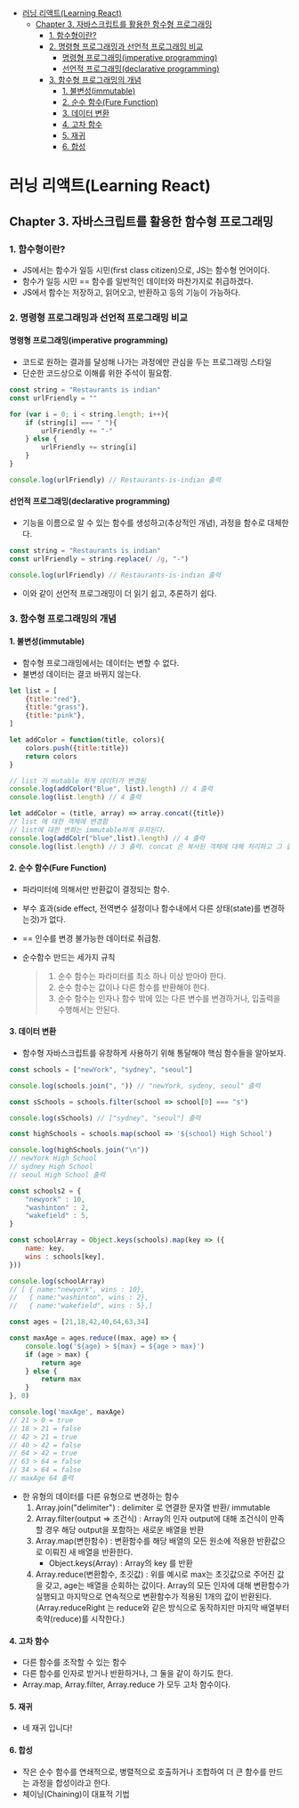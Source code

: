 - [러닝 리액트(Learning React)](#러닝-리액트learning-react)
  - [Chapter 3. 자바스크립트를 활용한 함수형 프로그래밍](#chapter-3-자바스크립트를-활용한-함수형-프로그래밍)
    - [1. 함수형이란?](#1-함수형이란)
    - [2. 명령형 프로그래밍과 선언적 프로그래밍 비교](#2-명령형-프로그래밍과-선언적-프로그래밍-비교)
      - [명령형 프로그래밍(imperative programming)](#명령형-프로그래밍imperative-programming)
      - [선언적 프로그래밍(declarative programming)](#선언적-프로그래밍declarative-programming)
    - [3. 함수형 프로그래밍의 개념](#3-함수형-프로그래밍의-개념)
      - [1. 불변성(immutable)](#1-불변성immutable)
      - [2. 순수 함수(Fure Function)](#2-순수-함수fure-function)
      - [3. 데이터 변환](#3-데이터-변환)
      - [4. 고차 함수](#4-고차-함수)
      - [5. 재귀](#5-재귀)
      - [6. 합성](#6-합성)
# 러닝 리액트(Learning React)

## Chapter 3. 자바스크립트를 활용한 함수형 프로그래밍

### 1. 함수형이란?
- JS에서는 함수가 일등 시민(first class citizen)으로, JS는 함수형 언어이다.
- 함수가 일등 시민 == 함수를 일반적인 데이터와 마찬가지로 취급하겠다.
- JS에서 함수는 저장하고, 읽어오고, 반환하고 등의 기능이 가능하다.

### 2. 명령형 프로그래밍과 선언적 프로그래밍 비교

#### 명령형 프로그래밍(imperative programming)

- 코드로 원하는 결과를 달성해 나가는 과정에만 관심을 두는 프로그래밍 스타일
- 단순한 코드상으로 이해를 위한 주석이 필요함.

```javascript
const string = "Restaurants is indian"
const urlFriendly = ""

for (var i = 0; i < string.length; i++){
    if (string[i] === " "){
        urlFriendly += "-"
    } else {
        urlFriendly += string[i]
    }
}

console.log(urlFriendly) // Restaurants-is-indian 출력
```

#### 선언적 프로그래밍(declarative programming)

- 기능을 이름으로 알 수 있는 함수를 생성하고(추상적인 개념), 과정을 함수로 대체한다.

```javascript
const string = "Restaurants is indian"
const urlFriendly = string.replace(/ /g, "-")

console.log(urlFriendly) // Restaurants-is-indian 출력
```

- 이와 같이 선언적 프로그래밍이 더 읽기 쉽고, 추론하기 쉽다.

### 3. 함수형 프로그래밍의 개념

#### 1. 불변성(immutable)

- 함수형 프로그래밍에서는 데이터는 변할 수 없다.
- 불변성 데이터는 결코 바뀌지 않는다.

```javascript
let list = [
    {title:"red"},
    {title:"grass"},
    {title:"pink"},
]

let addColor = function(title, colors){
    colors.push({title:title})
    return colors
}

// list 가 mutable 하게 데이터가 변경됨
console.log(addColor("Blue", list).length) // 4 출력
console.log(list.length) // 4 출력

let addColor = (title, array) => array.concat({title})
// list 에 대한 객체에 변경함
// list에 대한 변화는 immutable하게 유지된다.
console.log(addColr("blue",list).length) // 4 출력
console.log(list.length) // 3 출력. concat 은 복사된 객체에 대해 처리하고 그 결과를 반환한다.
```



#### 2. 순수 함수(Fure Function)

- 파라미터에 의해서만 반환값이 결정되는 함수.
- 부수 효과(side effect, 전역변수 설정이나 함수내에서 다른 상태(state)를 변경하는것)가 없다.
- == 인수를 변경 불가능한 데이터로 취급함.



- 순수함수 만드는 세가지 규칙

  > 1. 순수 함수는 파라미터를 최소 하나 이상 받아야 한다.
  > 2. 순수 함수는 값이나 다른 함수를 반환해야 한다.
  > 3. 순수 함수는 인자나 함수 밖에 있는 다른 변수를 변경하거나, 입출력을 수행해서는 안된다.



#### 3. 데이터 변환

- 함수형 자바스크립트를 유창하게 사용하기 위해 통달해야 핵심 함수들을 알아보자.

```javascript
const schools = ["newYork", "sydney", "seoul"]

console.log(schools.join(", ")) // "newYork, sydeny, seoul" 출력

const sSchools = schools.filter(school => school[0] === "s")

console.log(sSchools) // ["sydney", "seoul"] 출력
```

```javascript
const highSchools = schools.map(school => '${school} High School')

console.log(highSchools.join("\n"))
// newYork High School
// sydney High School
// seoul High School 출력

const schools2 = {
    "newyork" : 10,
    "washinton" : 2,
    "wakefield" : 5,
}

const schoolArray = Object.keys(schools).map(key => ({
    name: key,
    wins : schools[key],
}))

console.log(schoolArray)
// [ { name:"newyork", wins : 10},
//	 { name:"washinton", wins : 2},
//   { name:"wakefield", wins : 5},]
```

```javascript
const ages = [21,18,42,40,64,63,34]

const maxAge = ages.reduce((max, age) => {
    console.log('${age} > ${max} = ${age > max}')
    if (age > max) {
        return age
    } else {
        return max
    }
}, 0)

console.log('maxAge', maxAge)
// 21 > 0 = true
// 18 > 21 = false
// 42 > 21 = true
// 40 > 42 = false
// 64 > 42 = true
// 63 > 64 = false
// 34 > 64 = false
// maxAge 64 출력
```

- 한 유형의 데이터를 다른 유형으로 변경하는 함수
  1. Array.join("delimiter") : delimiter 로 연결한 문자열 반환/ immutable
  2. Array.filter(output => 조건식) : Array의 인자 output에 대해 조건식이 만족할 경우 해당 output을 포함하는 새로운 배열을 반환
  3. Array.map(변한함수) : 변환함수를 해당 배열의 모든 원소에 적용한 반환값으로 이뤄진 새 배열을 반환한다.
     - Object.keys(Array) : Array의 key 를 반환
  4. Array.reduce(변환함수, 초깃값) : 위를 예시로 max는 초깃값으로 주어진 값을 갖고, age는 배열을 순회하는 값이다. Array의 모든 인자에 대해 변환함수가 실행되고 마지막으로 연속적으로 변환함수가 적용된 1개의 값이 반환된다.(Array.reduceRight  는 reduce와 같은 방식으로 동작하지만 마지막 배열부터 축약(reduce)를 시작한다.)

#### 4. 고차 함수

- 다른 함수를 조작할 수 있는 함수
- 다른 함수를 인자로 받거나 반환하거나, 그 둘을 같이 하기도 한다.
- Array.map, Array.filter, Array.reduce 가 모두 고차 함수이다.

#### 5. 재귀

- 네 재귀 입니다!

#### 6. 합성

- 작은 순수 함수를 연쇄적으로, 병렬적으로 호출하거나 조합하여 더 큰 함수를 만드는 과정을 합성이라고 한다.
- 체이닝(Chaining)이 대표적 기법
